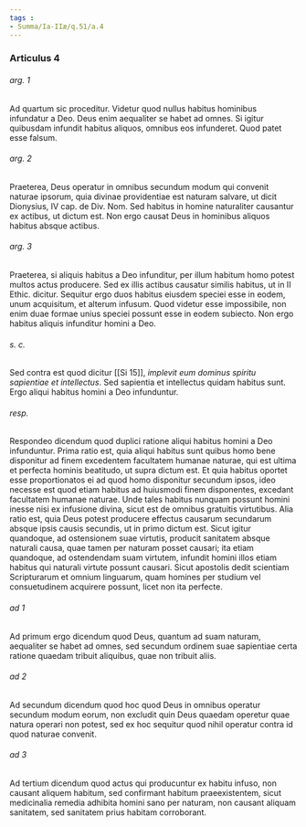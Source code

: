 ```yaml
---
tags : 
- Summa/Ia-IIæ/q.51/a.4
---
```


### Articulus 4

###### arg. 1
Ad quartum sic proceditur. Videtur quod nullus habitus hominibus infundatur a Deo. Deus enim aequaliter se habet ad omnes. Si igitur quibusdam infundit habitus aliquos, omnibus eos infunderet. Quod patet esse falsum.

###### arg. 2
Praeterea, Deus operatur in omnibus secundum modum qui convenit naturae ipsorum, quia divinae providentiae est naturam salvare, ut dicit Dionysius, IV cap. de Div. Nom. Sed habitus in homine naturaliter causantur ex actibus, ut dictum est. Non ergo causat Deus in hominibus aliquos habitus absque actibus.

###### arg. 3
Praeterea, si aliquis habitus a Deo infunditur, per illum habitum homo potest multos actus producere. Sed ex illis actibus causatur similis habitus, ut in II Ethic. dicitur. Sequitur ergo duos habitus eiusdem speciei esse in eodem, unum acquisitum, et alterum infusum. Quod videtur esse impossibile, non enim duae formae unius speciei possunt esse in eodem subiecto. Non ergo habitus aliquis infunditur homini a Deo.

###### s. c.
Sed contra est quod dicitur [[Si 15]], *implevit eum dominus spiritu sapientiae et intellectus*. Sed sapientia et intellectus quidam habitus sunt. Ergo aliqui habitus homini a Deo infunduntur.

###### resp.
Respondeo dicendum quod duplici ratione aliqui habitus homini a Deo infunduntur. Prima ratio est, quia aliqui habitus sunt quibus homo bene disponitur ad finem excedentem facultatem humanae naturae, qui est ultima et perfecta hominis beatitudo, ut supra dictum est. Et quia habitus oportet esse proportionatos ei ad quod homo disponitur secundum ipsos, ideo necesse est quod etiam habitus ad huiusmodi finem disponentes, excedant facultatem humanae naturae. Unde tales habitus nunquam possunt homini inesse nisi ex infusione divina, sicut est de omnibus gratuitis virtutibus. Alia ratio est, quia Deus potest producere effectus causarum secundarum absque ipsis causis secundis, ut in primo dictum est. Sicut igitur quandoque, ad ostensionem suae virtutis, producit sanitatem absque naturali causa, quae tamen per naturam posset causari; ita etiam quandoque, ad ostendendam suam virtutem, infundit homini illos etiam habitus qui naturali virtute possunt causari. Sicut apostolis dedit scientiam Scripturarum et omnium linguarum, quam homines per studium vel consuetudinem acquirere possunt, licet non ita perfecte.

###### ad 1
Ad primum ergo dicendum quod Deus, quantum ad suam naturam, aequaliter se habet ad omnes, sed secundum ordinem suae sapientiae certa ratione quaedam tribuit aliquibus, quae non tribuit aliis.

###### ad 2
Ad secundum dicendum quod hoc quod Deus in omnibus operatur secundum modum eorum, non excludit quin Deus quaedam operetur quae natura operari non potest, sed ex hoc sequitur quod nihil operatur contra id quod naturae convenit.

###### ad 3
Ad tertium dicendum quod actus qui producuntur ex habitu infuso, non causant aliquem habitum, sed confirmant habitum praeexistentem, sicut medicinalia remedia adhibita homini sano per naturam, non causant aliquam sanitatem, sed sanitatem prius habitam corroborant.

